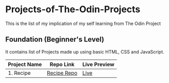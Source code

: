 # Projects-of-The-Odin-Projects

This is the list of my implication of my self learning from The Odin Project

## Foundation (Beginner's Level)

It contains list of Projects made up using basic HTML, CSS and JavaScript.

| Project Name | Repo Link                                                                                  | Live Preview                                |
| ------------ | ------------------------------------------------------------------------------------------ | ------------------------------------------- |
| 1. Recipe    | [ ](https://github.com/mr7kitkat/recipe)[Recipe Repo](https://github.com/mr7kitkat/recipe) | [Live](https://mr7kitkat.github.io/recipe/) |
